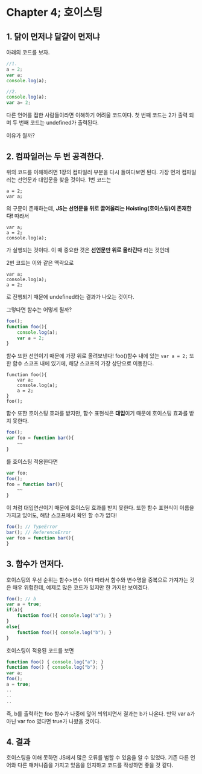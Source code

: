 # Chapter 4; 호이스팅

## 1. 닭이 먼저냐 달걀이 먼저냐
아래의 코드를 보자.
```javascript
//1.
a = 2;
var a;
console.log(a);
```
```javascript
//2.
console.log(a);
var a= 2;
```
다른 언어를 접한 사람들이라면 이해하기 어려울 코드이다.
첫 번째 코드는 2가 출력 되며 두 번째 코드는 undefined가 출력된다.

이유가 뭘까?

## 2. 컴파일러는 두 번 공격한다.
위의 코드를 이해하려면 1장의 컴파일러 부분을 다시 들여다보면 된다.
가장 먼저 컴파일러는 선언문과 대입문을 찾을 것이다.
1번 코드는
```
a = 2;
var a;
```
의 구문이 존재하는데, **JS는 선언문을 위로 끌어올리는 Hoisting(호이스팅)이 존재한다!**
따라서 
```
var a;
a = 2;
console.log(a);
```
가 실행되는 것이다.
이 때 중요한 것은 **선언문만 위로 올라간다** 라는 것인데

2번 코드는 이와 같은 맥락으로
```
var a;
console.log(a);
a = 2;
```
로 진행되기 때문에 undefined라는 결과가 나오는 것이다.

그렇다면 함수는 어떻게 될까?
```javascript
foo();
function foo(){
	console.log(a);
	var a = 2;
}
```
함수 또한 선언이기 때문에 가장 위로 올려보낸다!
foo()함수 내에 있는 ``` var a = 2; ``` 또한 함수 스코프 내에 있기에, 해당 스코프의 가장 상단으로 이동한다.
```javascipt
function foo(){
	var a;
	console.log(a);
	a = 2;
}
foo();
```

함수 또한 호이스팅 효과를 받지만, 함수 표현식은 **대입**이기 때문에 호이스팅 효과를 받지 못한다.
```javascript
foo();
var foo = function bar(){
	~~
}
```
를 호이스팅 적용한다면
```javascript
var foo;
foo();
foo = function bar(){
	~~
}
```
이 처럼 대입연산이기 때문에 호이스팅 효과를 받지 못한다.
또한 함수 표현식이 이름을 가지고 있어도, 해당 스코프에서 확인 할 수가 없다!

```javascript
foo(); // TypeError
bar(); // ReferenceError
var foo = function bar(){
}
```

## 3. 함수가 먼저다.
호이스팅의 우선 순위는 함수>변수 이다
따라서 함수와 변수명을 중복으로 가져가는 것은 매우 위험한데,
예제로 많은 코드가 있지만 한 가지만 보이겠다.

```javascript
foo(); // b
var a = true;
if(a){
	function foo(){ console.log("a"); }
}
else{
	function foo(){ console.log("b"); }
}
```
호이스팅이 적용된 코드를 보면
```javascript
function foo() { console.log("a"); }
function foo() { console.log("b"); }
var a;
foo();
a = true;
..
..
..
```
즉, b를 출력하는 foo 함수가 나중에 덮어 씌워지면서 결과는 b가 나온다.
만약 var a가 아닌 var foo 였다면 true가 나왔을 것이다.

## 4. 결과
호이스팅을 이해 못하면 JS에서 많은 오류를 범할 수 있음을 알 수 있었다. 
기존 다른 언어와 다른 매커니즘을 가지고 있음을 인지하고 코드를 작성하면 좋을 것 같다.
